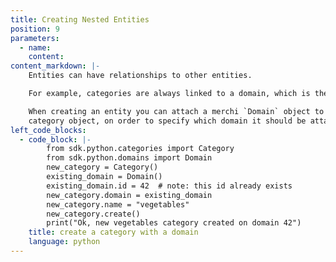 ```yaml
---
title: Creating Nested Entities
position: 9
parameters:
  - name:
    content:
content_markdown: |-
    Entities can have relationships to other entities.

    For example, categories are always linked to a domain, which is the merchi name for a store.

    When creating an entity you can attach a merchi `Domain` object to the
    category object, on order to specify which domain it should be attached to.
left_code_blocks:
  - code_block: |-
        from sdk.python.categories import Category
        from sdk.python.domains import Domain
        new_category = Category()
        existing_domain = Domain()
        existing_domain.id = 42  # note: this id already exists
        new_category.domain = existing_domain
        new_category.name = "vegetables"
        new_category.create()
        print("Ok, new vegetables category created on domain 42")
    title: create a category with a domain
    language: python
---
```

